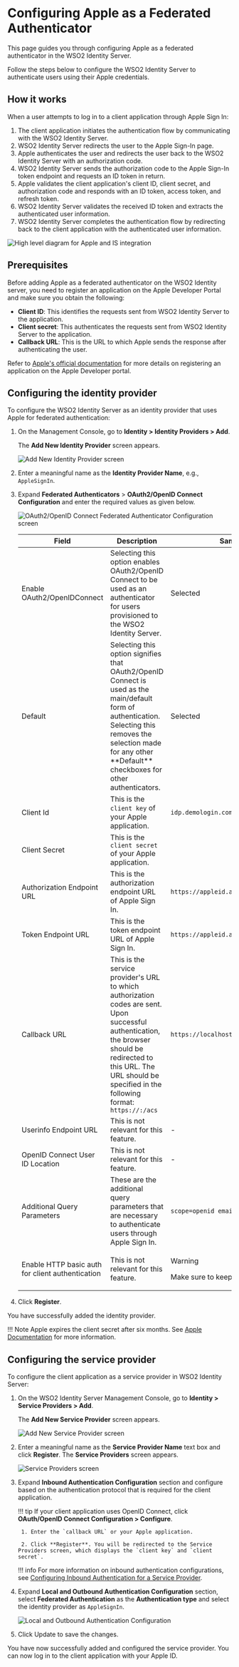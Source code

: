 
# Configuring Apple as a Federated Authenticator

This page guides you through configuring Apple as a federated authenticator in the WSO2 Identity Server.

Follow the steps below to configure the WSO2 Identity Server to authenticate users using their Apple credentials.

## How it works

When a user attempts to log in to a client application through Apple Sign In:

1. The client application initiates the authentication flow by communicating with the WSO2 Identity Server.
2. WSO2 Identity Server redirects the user to the Apple Sign-In page.
3. Apple authenticates the user and redirects the user back to the WSO2 Identity Server with an authorization code.
4. WSO2 Identity Server sends the authorization code to the Apple Sign-In token endpoint and requests an ID token in return.
5. Apple validates the client application's client ID, client secret, and authorization code and responds with an ID token, access token, and refresh token.
6. WSO2 Identity Server validates the received ID token and extracts the authenticated user information.
7. WSO2 Identity Server completes the authentication flow by redirecting back to the client application with the authenticated user information.

![High level diagram for Apple and IS integration]({{base_path}}/assets/img/guides/apple-wso2-is-integration.png)


## Prerequisites
Before adding Apple as a federated authenticator on the WSO2 Identity server, you need to register an application on the Apple Developer Portal and make sure you obtain the following:

- **Client ID**: This identifies the requests sent from WSO2 Identity Server to the application.
- **Client secret**: This authenticates the requests sent from WSO2 Identity Server to the application.
- **Callback URL**: This is the URL to which Apple sends the response after authenticating the user.

Refer to [Apple's official documentation](https://developer.apple.com/documentation/sign_in_with_apple/configuring_your_environment_for_sign_in_with_apple) for more details on registering an application on the Apple Developer portal.

## Configuring the identity provider
To configure the WSO2 Identity Server as an identity provider that uses Apple for federated authentication:

1. On the Management Console, go to **Identity > Identity Providers > Add**.

    The **Add New Identity Provider** screen appears.

    ![Add New Identity Provider screen]({{base_path}}/assets/img/guides/add-new-identity-provider-screen.jpeg)

2. Enter a meaningful name as the **Identity Provider Name**, e.g., `AppleSignIn`.

3. Expand **Federated Authenticators** > **OAuth2/OpenID Connect Configuration** and enter the required values as given below.

    ![OAuth2/OpenID Connect Federated Authenticator Configuration screen]({{base_path}}/assets/img/guides/oauth2-oidc-federated-authenticator-configuration-screen.jpeg)

    <table>
        <thead>
            <tr>
                <th>Field</th>
                <th>Description</th>
                <th>Sample Value</th>
            </tr>
        </thead>
        <tbody>
            <tr>
                <td>Enable OAuth2/OpenIDConnect</td>
                <td>Selecting this option enables OAuth2/OpenID Connect to be used as an authenticator for users provisioned to the WSO2 Identity Server.</td>
                <td>Selected</td>
            </tr>
            <tr>
                <td>Default</td>
                <td>Selecting this option signifies that OAuth2/OpenID Connect is used as the main/default form of authentication. Selecting this removes the selection made for any other **Default** checkboxes for other authenticators.</td>
                <td>Selected</td>
            </tr>
            <tr>
                <td>Client Id</td>
                <td>This is the <code>client key</code> of your Apple application.</td>
                <td><code>idp.demologin.com</code></td>
            </tr>
            <tr>
                <td>Client Secret</td>
                <td>This is the <code>client secret</code> of your Apple application.</td>
                <td></td>
            </tr>
            <tr>
                <td>Authorization Endpoint URL</td>
                <td>This is the authorization endpoint URL of Apple Sign In.</td>
                <td><code>https://appleid.apple.com/auth/authorize</code></td>
            </tr>
            <tr>
                <td>Token Endpoint URL</td>
                <td>This is the token endpoint URL of Apple Sign In.</td>
                <td><code>https://appleid.apple.com/auth/token</code></td>
            </tr>
            <tr>
                <td>Callback URL</td>
                <td>This is the service provider's URL to which authorization codes are sent. Upon successful authentication, the browser should be redirected to this URL. The URL should be specified in the following format: <code>https://:/acs</code></td>
                <td><code>https://localhost/callback</code></td>
            </tr>
            <tr>
                <td>Userinfo Endpoint URL</td>
                <td>This is not relevant for this feature.</td>
                <td>-</td>
            </tr>
            <tr>
                <td>OpenID Connect User ID Location</td>
                <td>This is not relevant for this feature.</td>
                <td>-</td>
            </tr>
            <tr>
                <td>Additional Query Parameters</td>
                <td>These are the additional query parameters that are necessary to authenticate users through Apple Sign In.</td>
                <td><code>scope=openid email</code></td>
            </tr>
            <tr>
                <td>Enable HTTP basic auth for client authentication</td>
                <td>This is not relevant for this feature.</td>
                <td>
                    <div class="admonition warning">
                        <p class="admonition-title">Warning</p>
                        <p>Make sure to keep it unselected.</p>
                    </div>  
                </td>
            </tr>
        </tbody>
    </table>

4. Click **Register**.

You have successfully added the identity provider.

!!! Note
    Apple expires the client secret after six months. See [Apple Documentation](https://developer.apple.com/documentation/sign_in_with_apple/generate_and_validate_tokens) for more information.


## Configuring the service provider
To configure the client application as a service provider in WSO2 Identity Server:

1. On the WSO2 Identity Server Management Console, go to **Identity > Service Providers > Add**.

    The **Add New Service Provider** screen appears.

    ![Add New Service Provider screen]({{base_path}}/assets/img/guides/add-new-sp-screen.jpeg)

2. Enter a meaningful name as the **Service Provider Name** text box and click **Register**. The **Service Providers** screen appears.

    ![Service Providers screen]({{base_path}}/assets/img/guides/sps-screen.jpeg)

3. Expand **Inbound Authentication Configuration** section and configure based on the authentication protocol that is required for the client application.

    !!! tip
        If your client application uses OpenID Connect, click **OAuth/OpenID Connect Configuration > Configure**.

        1. Enter the `callback URL` or your Apple application.

        2. Click **Register**. You will be redirected to the Service Providers screen, which displays the `client key` and `client secret`.

    !!! info
        For more information on inbound authentication configurations, see [Configuring Inbound Authentication for a Service Provider]({{base_path}}/guides/applications/inbound-auth-for-sp).

4. Expand **Local and Outbound Authentication Configuration** section, select **Federated Authentication** as the **Authentication type** and select the identity provider as `AppleSignIn`.

    ![Local and Outbound Authentication Configuration]({{base_path}}/assets/img/guides/local-and-outbound-auth-conf.jpeg)

5. Click Update to save the changes.

You have now successfully added and configured the service provider. You can now log in to the client application with your Apple ID.
